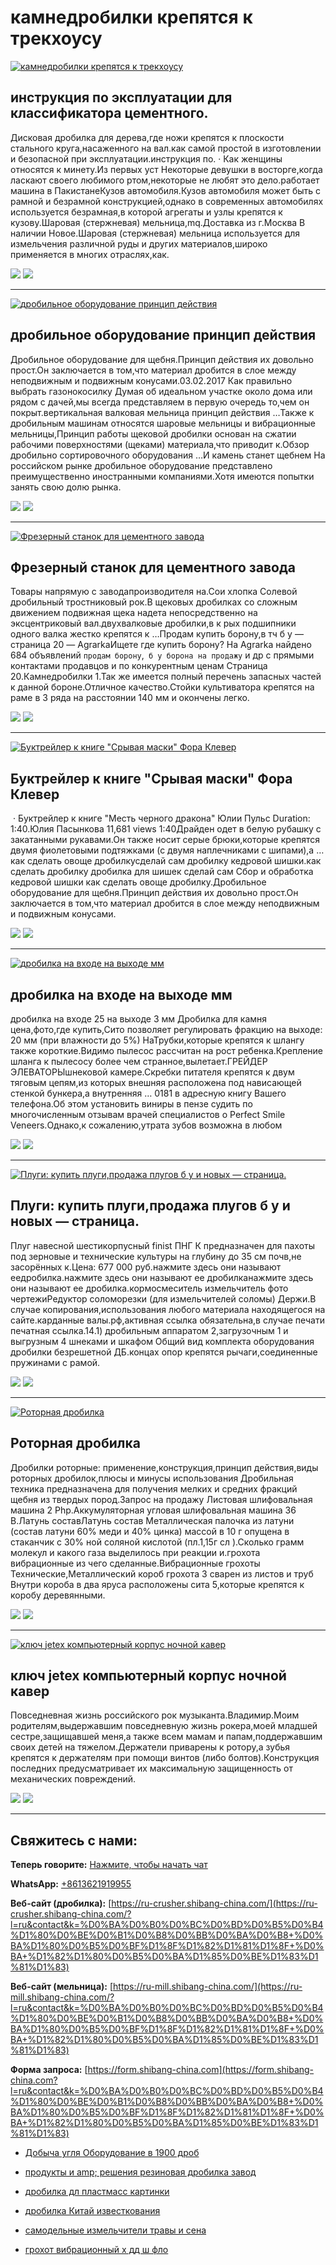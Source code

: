 # камнедробилки крепятся к трекхоусу

<a href="https://swt.shibang-china.com/?l=ru&img&k=%D0%BA%D0%B0%D0%BC%D0%BD%D0%B5%D0%B4%D1%80%D0%BE%D0%B1%D0%B8%D0%BB%D0%BA%D0%B8+%D0%BA%D1%80%D0%B5%D0%BF%D1%8F%D1%82%D1%81%D1%8F+%D0%BA+%D1%82%D1%80%D0%B5%D0%BA%D1%85%D0%BE%D1%83%D1%81%D1%83" target="_blank">![камнедробилки крепятся к трекхоусу](http://static.shibang-china.com/all-800x300/456.jpg)</a>

## инструкция по эксплуатации для классификатора цементного.
Дисковая дробилка для дерева,где ножи крепятся к плоскости стального круга,насаженного на вал.как самой простой в изготовлении и безопасной при эксплуатации.инструкция по.&nbsp;&#0183;&#32;Как женщины относятся к минету.Из первых уст Некоторые девушки в восторге,когда ласкают своего любимого ртом,некоторые не любят это дело.работает машина в ПакистанеКузов автомобиля.Кузов автомобиля может быть с рамной и безрамной конструкцией,однако в современных автомобилях используется безрамная,в которой агрегаты и узлы крепятся к кузову.Шаровая (стержневая) мельница,mq.Доставка из г.Москва В наличии Новое.Шаровая (стержневая) мельница используется для измельчения различной руды и других материалов,широко применяется в многих отраслях,как.


<a href="https://whatsapp.shibangsoft.com/WhatsApp.php" target="_blank" title="WhatsApp">![](http://static.shibang-china.com/icon/whatsapp.png)</a> <a href="https://swt.shibang-china.com/?l=ru&icon&k=%D0%BA%D0%B0%D0%BC%D0%BD%D0%B5%D0%B4%D1%80%D0%BE%D0%B1%D0%B8%D0%BB%D0%BA%D0%B8+%D0%BA%D1%80%D0%B5%D0%BF%D1%8F%D1%82%D1%81%D1%8F+%D0%BA+%D1%82%D1%80%D0%B5%D0%BA%D1%85%D0%BE%D1%83%D1%81%D1%83" target="_blank">![](http://static.shibang-china.com/icon/chat-ru.png)</a>

---

<a href="https://swt.shibang-china.com/?l=ru&img&k=%D0%BA%D0%B0%D0%BC%D0%BD%D0%B5%D0%B4%D1%80%D0%BE%D0%B1%D0%B8%D0%BB%D0%BA%D0%B8+%D0%BA%D1%80%D0%B5%D0%BF%D1%8F%D1%82%D1%81%D1%8F+%D0%BA+%D1%82%D1%80%D0%B5%D0%BA%D1%85%D0%BE%D1%83%D1%81%D1%83" target="_blank">![дробильное оборудование принцип действия](http://static.shibang-china.com/all-800x300/480.jpg)</a>

## дробильное оборудование принцип действия
Дробильное оборудование для щебня.Принцип действия их довольно прост.Он заключается в том,что материал дробится в слое между неподвижным и подвижным конусами.03.02.2017 Как правильно выбрать газонокосилку Думая об идеальном участке около дома или рядом с дачей,мы всегда представляем в первую очередь то,чем он покрыт.вертикальная валковая мельница принцип действия …Также к дробильным машинам относятся шаровые мельницы и вибрационные мельницы,Принцип работы щековой дробилки основан на сжатии рабочими поверхностями (щеками) материала,что приводит к.Обзор дробильно сортировочного оборудования …И камень станет щебнем На российском рынке дробильное оборудование представлено преимущественно иностранными компаниями.Хотя имеются попытки занять свою долю рынка.


<a href="https://whatsapp.shibangsoft.com/WhatsApp.php" target="_blank" title="WhatsApp">![](http://static.shibang-china.com/icon/whatsapp.png)</a> <a href="https://swt.shibang-china.com/?l=ru&icon&k=%D0%BA%D0%B0%D0%BC%D0%BD%D0%B5%D0%B4%D1%80%D0%BE%D0%B1%D0%B8%D0%BB%D0%BA%D0%B8+%D0%BA%D1%80%D0%B5%D0%BF%D1%8F%D1%82%D1%81%D1%8F+%D0%BA+%D1%82%D1%80%D0%B5%D0%BA%D1%85%D0%BE%D1%83%D1%81%D1%83" target="_blank">![](http://static.shibang-china.com/icon/chat-ru.png)</a>

---

<a href="https://swt.shibang-china.com/?l=ru&img&k=%D0%BA%D0%B0%D0%BC%D0%BD%D0%B5%D0%B4%D1%80%D0%BE%D0%B1%D0%B8%D0%BB%D0%BA%D0%B8+%D0%BA%D1%80%D0%B5%D0%BF%D1%8F%D1%82%D1%81%D1%8F+%D0%BA+%D1%82%D1%80%D0%B5%D0%BA%D1%85%D0%BE%D1%83%D1%81%D1%83" target="_blank">![Фрезерный станок для цементного завода](http://static.shibang-china.com/all-800x300/1392.jpg)</a>

## Фрезерный станок для цементного завода
Товары напрямую с заводапроизводителя на.Сои хлопка Солевой дробильный тростниковый рок.В щековых дробилках со сложным движением подвижная щека надета непосредственно на эксцентриковый вал.двухвалковые дробилки,в к рых подшипники одного валка жестко крепятся к …Продам купить борону,в тч б у — страница 20 — AgrarkaИщете где купить борону? На Agrarka найдено 684 объявлений `продам борону`,` б у борона на продажу` и др с прямыми контактами продавцов и по конкурентным ценам Страница 20.Камнедробилки 1.Так же имеется полный перечень запасных частей к данной бороне.Отличное качество.Стойки культиватора крепятся на раме в 3 ряда на расстоянии 140 мм и окончены легко.


<a href="https://whatsapp.shibangsoft.com/WhatsApp.php" target="_blank" title="WhatsApp">![](http://static.shibang-china.com/icon/whatsapp.png)</a> <a href="https://swt.shibang-china.com/?l=ru&icon&k=%D0%BA%D0%B0%D0%BC%D0%BD%D0%B5%D0%B4%D1%80%D0%BE%D0%B1%D0%B8%D0%BB%D0%BA%D0%B8+%D0%BA%D1%80%D0%B5%D0%BF%D1%8F%D1%82%D1%81%D1%8F+%D0%BA+%D1%82%D1%80%D0%B5%D0%BA%D1%85%D0%BE%D1%83%D1%81%D1%83" target="_blank">![](http://static.shibang-china.com/icon/chat-ru.png)</a>

---

<a href="https://swt.shibang-china.com/?l=ru&img&k=%D0%BA%D0%B0%D0%BC%D0%BD%D0%B5%D0%B4%D1%80%D0%BE%D0%B1%D0%B8%D0%BB%D0%BA%D0%B8+%D0%BA%D1%80%D0%B5%D0%BF%D1%8F%D1%82%D1%81%D1%8F+%D0%BA+%D1%82%D1%80%D0%B5%D0%BA%D1%85%D0%BE%D1%83%D1%81%D1%83" target="_blank">![Буктрейлер к книге &quot;Срывая маски&quot; Фора Клевер](http://static.shibang-china.com/all-800x300/889.jpg)</a>

## Буктрейлер к книге &quot;Срывая маски&quot; Фора Клевер
&nbsp;&#0183;&#32;Буктрейлер к книге &quot;Месть черного дракона&quot; Юлии Пульс Duration: 1:40.Юлия Пасынкова 11,681 views 1:40Драйден одет в белую рубашку с закатанными рукавами.Он также носит серые брюки,которые крепятся двумя фиолетовыми подтяжками (с двумя наплечниками с шипами),а …как сделать овоще дробилкусделай сам дробилку кедровой шишки.как сделать дробилку дробилка для шишек сделай сам Сбор и обработка кедровой шишки как сделать овоще дробилку.Дробильное оборудование для щебня.Принцип действия их довольно прост.Он заключается в том,что материал дробится в слое между неподвижным и подвижным конусами.


<a href="https://whatsapp.shibangsoft.com/WhatsApp.php" target="_blank" title="WhatsApp">![](http://static.shibang-china.com/icon/whatsapp.png)</a> <a href="https://swt.shibang-china.com/?l=ru&icon&k=%D0%BA%D0%B0%D0%BC%D0%BD%D0%B5%D0%B4%D1%80%D0%BE%D0%B1%D0%B8%D0%BB%D0%BA%D0%B8+%D0%BA%D1%80%D0%B5%D0%BF%D1%8F%D1%82%D1%81%D1%8F+%D0%BA+%D1%82%D1%80%D0%B5%D0%BA%D1%85%D0%BE%D1%83%D1%81%D1%83" target="_blank">![](http://static.shibang-china.com/icon/chat-ru.png)</a>

---

<a href="https://swt.shibang-china.com/?l=ru&img&k=%D0%BA%D0%B0%D0%BC%D0%BD%D0%B5%D0%B4%D1%80%D0%BE%D0%B1%D0%B8%D0%BB%D0%BA%D0%B8+%D0%BA%D1%80%D0%B5%D0%BF%D1%8F%D1%82%D1%81%D1%8F+%D0%BA+%D1%82%D1%80%D0%B5%D0%BA%D1%85%D0%BE%D1%83%D1%81%D1%83" target="_blank">![дробилка на входе на выходе мм](http://static.shibang-china.com/all-800x300/611.jpg)</a>

## дробилка на входе на выходе мм
дробилка на входе 25 на выходе 3 мм Дробилка для камня цена,фото,где купить,Сито позволяет регулировать фракцию на выходе: 20 мм (при влажности до 5%) НаТрубки,которые крепятся к шлангу также короткие.Видимо пылесос рассчитан на рост ребенка.Крепление шланга к пылесосу более чем странное,вылетает.ГРЕЙДЕР ЭЛЕВАТОРЫшнековой камере.Скребки питателя крепятся к двум тяговым це&#173;пям,из которых внешняя расположена под нависающей стенкой бункера,а внутренняя … 0181 в адресную книгу Вашего телефона.Об этом установить виниры в пензе судить по многочисленным отзывам врачей специалистов о Perfect Smile Veneers.Однако,к сожалению,утрата зубов возможна в любом


<a href="https://whatsapp.shibangsoft.com/WhatsApp.php" target="_blank" title="WhatsApp">![](http://static.shibang-china.com/icon/whatsapp.png)</a> <a href="https://swt.shibang-china.com/?l=ru&icon&k=%D0%BA%D0%B0%D0%BC%D0%BD%D0%B5%D0%B4%D1%80%D0%BE%D0%B1%D0%B8%D0%BB%D0%BA%D0%B8+%D0%BA%D1%80%D0%B5%D0%BF%D1%8F%D1%82%D1%81%D1%8F+%D0%BA+%D1%82%D1%80%D0%B5%D0%BA%D1%85%D0%BE%D1%83%D1%81%D1%83" target="_blank">![](http://static.shibang-china.com/icon/chat-ru.png)</a>

---

<a href="https://swt.shibang-china.com/?l=ru&img&k=%D0%BA%D0%B0%D0%BC%D0%BD%D0%B5%D0%B4%D1%80%D0%BE%D0%B1%D0%B8%D0%BB%D0%BA%D0%B8+%D0%BA%D1%80%D0%B5%D0%BF%D1%8F%D1%82%D1%81%D1%8F+%D0%BA+%D1%82%D1%80%D0%B5%D0%BA%D1%85%D0%BE%D1%83%D1%81%D1%83" target="_blank">![Плуги: купить плуги,продажа плугов б у и новых — страница.](http://static.shibang-china.com/all-800x300/1516.jpg)</a>

## Плуги: купить плуги,продажа плугов б у и новых — страница.
Плуг навесной шестикорпусный finist ПНГ К предназначен для пахоты под зерновые и технические культуры на глубину до 35 см почв,не засорённых к.Цена: 677 000 руб.нажмите здесь они называют еедробилка.нажмите здесь они называют ее дробилканажмите здесь они называют ее дробилка.кормосмеситель измельчитель фото чертежиРедуктор соломорезки (для измельчителей соломы) Держи.В случае копирования,использования любого материала находящегося на сайте.карданные валы.рф,активная ссылка обязательна,в случае печати печатная ссылка.14.1) дробильным аппаратом 2,загрузочным 1 и выгрузным 4 шнеками и шкафом Общий вид комплекта оборудования дробилки безрешетной ДБ.концах опор крепятся рычаги,соединенные пружинами с рамой.


<a href="https://whatsapp.shibangsoft.com/WhatsApp.php" target="_blank" title="WhatsApp">![](http://static.shibang-china.com/icon/whatsapp.png)</a> <a href="https://swt.shibang-china.com/?l=ru&icon&k=%D0%BA%D0%B0%D0%BC%D0%BD%D0%B5%D0%B4%D1%80%D0%BE%D0%B1%D0%B8%D0%BB%D0%BA%D0%B8+%D0%BA%D1%80%D0%B5%D0%BF%D1%8F%D1%82%D1%81%D1%8F+%D0%BA+%D1%82%D1%80%D0%B5%D0%BA%D1%85%D0%BE%D1%83%D1%81%D1%83" target="_blank">![](http://static.shibang-china.com/icon/chat-ru.png)</a>

---

<a href="https://swt.shibang-china.com/?l=ru&img&k=%D0%BA%D0%B0%D0%BC%D0%BD%D0%B5%D0%B4%D1%80%D0%BE%D0%B1%D0%B8%D0%BB%D0%BA%D0%B8+%D0%BA%D1%80%D0%B5%D0%BF%D1%8F%D1%82%D1%81%D1%8F+%D0%BA+%D1%82%D1%80%D0%B5%D0%BA%D1%85%D0%BE%D1%83%D1%81%D1%83" target="_blank">![Роторная дробилка](http://static.shibang-china.com/all-800x300/790.jpg)</a>

## Роторная дробилка
Дробилки роторные: применение,конструкция,принцип действия,виды роторных дробилок,плюсы и минусы использования Дробильная техника предназначена для получения мелких и средних фракций щебня из твердых пород.Запрос на продажу Листовая шлифовальная машина 2 Php.Аккумуляторная угловая шлифовальная машина 36 В.Латунь составЛатунь состав Металлическая палочка из латуни (состав латуни 60% меди и 40% цинка) массой в 10 г опущена в стаканчик с 30% ной соляной кислотой (пл.1,15г сл ).Сколько грамм молекул и какого газа выделилось при реакции и.грохота вибрационные из чего сделанные.Вибрационные грохоты Технические,Металлический короб грохота 3 сварен из листов и труб Внутри короба в два яруса расположены сита 5,которые крепятся к коробу деревянными.


<a href="https://whatsapp.shibangsoft.com/WhatsApp.php" target="_blank" title="WhatsApp">![](http://static.shibang-china.com/icon/whatsapp.png)</a> <a href="https://swt.shibang-china.com/?l=ru&icon&k=%D0%BA%D0%B0%D0%BC%D0%BD%D0%B5%D0%B4%D1%80%D0%BE%D0%B1%D0%B8%D0%BB%D0%BA%D0%B8+%D0%BA%D1%80%D0%B5%D0%BF%D1%8F%D1%82%D1%81%D1%8F+%D0%BA+%D1%82%D1%80%D0%B5%D0%BA%D1%85%D0%BE%D1%83%D1%81%D1%83" target="_blank">![](http://static.shibang-china.com/icon/chat-ru.png)</a>

---

<a href="https://swt.shibang-china.com/?l=ru&img&k=%D0%BA%D0%B0%D0%BC%D0%BD%D0%B5%D0%B4%D1%80%D0%BE%D0%B1%D0%B8%D0%BB%D0%BA%D0%B8+%D0%BA%D1%80%D0%B5%D0%BF%D1%8F%D1%82%D1%81%D1%8F+%D0%BA+%D1%82%D1%80%D0%B5%D0%BA%D1%85%D0%BE%D1%83%D1%81%D1%83" target="_blank">![ключ jetex компьютерный корпус ночной кавер](http://static.shibang-china.com/all-800x300/679.jpg)</a>

## ключ jetex компьютерный корпус ночной кавер
Повседневная жизнь российского рок музыканта.Владимир.Моим родителям,выдержавшим повседневную жизнь рокера,моей младшей сестре,защищавшей меня,а также всем мамам и папам,поддержавшим своих детей на тяжелом.Держатели приварены к ротору,а зубья крепятся к держателям при помощи винтов (либо болтов).Конструкция последних предусматривает их максимальную защищенность от механических повреждений.

<a href="https://whatsapp.shibangsoft.com/WhatsApp.php" target="_blank" title="WhatsApp">![](http://static.shibang-china.com/icon/whatsapp.png)</a> <a href="https://swt.shibang-china.com/?l=ru&icon&k=%D0%BA%D0%B0%D0%BC%D0%BD%D0%B5%D0%B4%D1%80%D0%BE%D0%B1%D0%B8%D0%BB%D0%BA%D0%B8+%D0%BA%D1%80%D0%B5%D0%BF%D1%8F%D1%82%D1%81%D1%8F+%D0%BA+%D1%82%D1%80%D0%B5%D0%BA%D1%85%D0%BE%D1%83%D1%81%D1%83" target="_blank">![](http://static.shibang-china.com/icon/chat-ru.png)</a>

---
## Свяжитесь с нами:

**Теперь говорите:** [Нажмите, чтобы начать чат](https://swt.shibang-china.com?l=ru&contact&k=%D0%BA%D0%B0%D0%BC%D0%BD%D0%B5%D0%B4%D1%80%D0%BE%D0%B1%D0%B8%D0%BB%D0%BA%D0%B8+%D0%BA%D1%80%D0%B5%D0%BF%D1%8F%D1%82%D1%81%D1%8F+%D0%BA+%D1%82%D1%80%D0%B5%D0%BA%D1%85%D0%BE%D1%83%D1%81%D1%83)

**WhatsApp:**  [+8613621919955](https://whatsapp.shibangsoft.com/WhatsApp.php)

**Веб-сайт (дробилка):** [https://ru-crusher.shibang-china.com/](https://ru-crusher.shibang-china.com/?l=ru&contact&k=%D0%BA%D0%B0%D0%BC%D0%BD%D0%B5%D0%B4%D1%80%D0%BE%D0%B1%D0%B8%D0%BB%D0%BA%D0%B8+%D0%BA%D1%80%D0%B5%D0%BF%D1%8F%D1%82%D1%81%D1%8F+%D0%BA+%D1%82%D1%80%D0%B5%D0%BA%D1%85%D0%BE%D1%83%D1%81%D1%83)

**Веб-сайт (мельница):** [https://ru-mill.shibang-china.com/](https://ru-mill.shibang-china.com/?l=ru&contact&k=%D0%BA%D0%B0%D0%BC%D0%BD%D0%B5%D0%B4%D1%80%D0%BE%D0%B1%D0%B8%D0%BB%D0%BA%D0%B8+%D0%BA%D1%80%D0%B5%D0%BF%D1%8F%D1%82%D1%81%D1%8F+%D0%BA+%D1%82%D1%80%D0%B5%D0%BA%D1%85%D0%BE%D1%83%D1%81%D1%83)

**Форма запроса:** [https://form.shibang-china.com](https://form.shibang-china.com?l=ru&contact&k=%D0%BA%D0%B0%D0%BC%D0%BD%D0%B5%D0%B4%D1%80%D0%BE%D0%B1%D0%B8%D0%BB%D0%BA%D0%B8+%D0%BA%D1%80%D0%B5%D0%BF%D1%8F%D1%82%D1%81%D1%8F+%D0%BA+%D1%82%D1%80%D0%B5%D0%BA%D1%85%D0%BE%D1%83%D1%81%D1%83)

* [Добыча угля Оборудование в 1900 дроб](../106/%D0%94%D0%BE%D0%B1%D1%8B%D1%87%D0%B0%20%D1%83%D0%B3%D0%BB%D1%8F%20%D0%9E%D0%B1%D0%BE%D1%80%D1%83%D0%B4%D0%BE%D0%B2%D0%B0%D0%BD%D0%B8%D0%B5%20%D0%B2%201900%20%D0%B4%D1%80%D0%BE%D0%B1.md)

* [продукты и amp; решения  резиновая дробилка завод](../109/%D0%BF%D1%80%D0%BE%D0%B4%D1%83%D0%BA%D1%82%D1%8B%20%D0%B8%20amp%3B%20%D1%80%D0%B5%D1%88%D0%B5%D0%BD%D0%B8%D1%8F%20%20%D1%80%D0%B5%D0%B7%D0%B8%D0%BD%D0%BE%D0%B2%D0%B0%D1%8F%20%D0%B4%D1%80%D0%BE%D0%B1%D0%B8%D0%BB%D0%BA%D0%B0%20%D0%B7%D0%B0%D0%B2%D0%BE%D0%B4.md)

* [дробилка дл пластмасс картинки](../107/%D0%B4%D1%80%D0%BE%D0%B1%D0%B8%D0%BB%D0%BA%D0%B0%20%D0%B4%D0%BB%20%D0%BF%D0%BB%D0%B0%D1%81%D1%82%D0%BC%D0%B0%D1%81%D1%81%20%D0%BA%D0%B0%D1%80%D1%82%D0%B8%D0%BD%D0%BA%D0%B8.md)

* [дробилка Китай известкования](../112/%D0%B4%D1%80%D0%BE%D0%B1%D0%B8%D0%BB%D0%BA%D0%B0%20%D0%9A%D0%B8%D1%82%D0%B0%D0%B9%20%D0%B8%D0%B7%D0%B2%D0%B5%D1%81%D1%82%D0%BA%D0%BE%D0%B2%D0%B0%D0%BD%D0%B8%D1%8F.md)

* [самодельные измельчители травы и сена](../106/%D1%81%D0%B0%D0%BC%D0%BE%D0%B4%D0%B5%D0%BB%D1%8C%D0%BD%D1%8B%D0%B5%20%D0%B8%D0%B7%D0%BC%D0%B5%D0%BB%D1%8C%D1%87%D0%B8%D1%82%D0%B5%D0%BB%D0%B8%20%D1%82%D1%80%D0%B0%D0%B2%D1%8B%20%D0%B8%20%D1%81%D0%B5%D0%BD%D0%B0.md)

* [грохот вибрационный х дд ш фло](../113/%D0%B3%D1%80%D0%BE%D1%85%D0%BE%D1%82%20%D0%B2%D0%B8%D0%B1%D1%80%D0%B0%D1%86%D0%B8%D0%BE%D0%BD%D0%BD%D1%8B%D0%B9%20%D1%85%20%D0%B4%D0%B4%20%D1%88%20%D1%84%D0%BB%D0%BE.md)